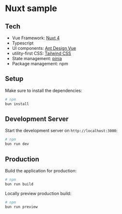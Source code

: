 # Nuxt sample
## Tech

- Vue Framework: [Nuxt 4](https://nuxt.com/docs)
- Typescript
- UI components: [Ant Design Vue](https://antdv.com/docs/vue/introduce)
- utility-first CSS: [Tailwind CSS](https://tailwindcss.com/docs/installation)
- State management: [pinia](https://pinia.vuejs.org/introduction.html)
- Package management: npm

## Setup

Make sure to install the dependencies:

```bash
# npm
bun install
```

## Development Server

Start the development server on `http://localhost:3000`:

```bash
# npm
bun run dev
```

## Production

Build the application for production:

```bash
# npm
bun run build
```

Locally preview production build:

```bash
# npm
bun run preview
```
